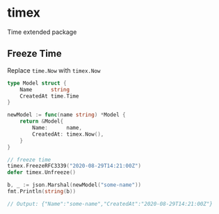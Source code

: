 # timex

Time extended package

## Freeze Time 

Replace `time.Now` with `timex.Now`

```go
type Model struct {
    Name      string
    CreatedAt time.Time
}

newModel := func(name string) *Model {
    return &Model{
        Name:      name,
        CreatedAt: timex.Now(),
    }
}

// freeze time
timex.FreezeRFC3339("2020-08-29T14:21:00Z")
defer timex.Unfreeze()

b, _ := json.Marshal(newModel("some-name"))
fmt.Println(string(b))

// Output: {"Name":"some-name","CreatedAt":"2020-08-29T14:21:00Z"}
```